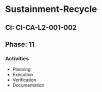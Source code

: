 # Sustainment-Recycle

## CI: CI-CA-L2-001-002
## Phase: 11

### Activities
- Planning
- Execution
- Verification
- Documentation
